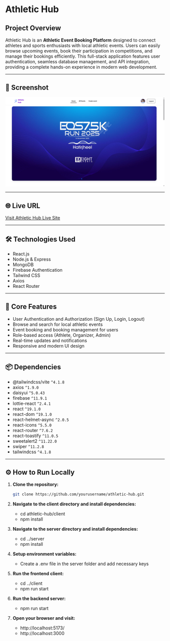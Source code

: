 # Athletic Hub

## Project Overview
Athletic Hub is an **Athletic Event Booking Platform** designed to connect athletes and sports enthusiasts with local athletic events. Users can easily browse upcoming events, book their participation in competitions, and manage their bookings efficiently. This full-stack application features user authentication, seamless database management, and API integration, providing a complete hands-on experience in modern web development.

---

## 📸 Screenshot  
![Athletic Hub Screenshot](./src/assets/Screenshot%202025-08-10%20180954.png) 

---

## 🌐 Live URL  
[Visit Athletic Hub Live Site](https://a11-athletic-hub-platform.web.app/)

---

## 🛠 Technologies Used
- React.js  
- Node.js & Express  
- MongoDB  
- Firebase Authentication  
- Tailwind CSS  
- Axios  
- React Router  

---

## 🚀 Core Features
- User Authentication and Authorization (Sign Up, Login, Logout)  
- Browse and search for local athletic events  
- Event booking and booking management for users  
- Role-based access (Athlete, Organizer, Admin)  
- Real-time updates and notifications  
- Responsive and modern UI design  

---

## 📦 Dependencies

- @tailwindcss/vite `^4.1.8`  
- axios `^1.9.0`  
- daisyui `^5.0.43`  
- firebase `^11.9.1`  
- lottie-react `^2.4.1`  
- react `^19.1.0`  
- react-dom `^19.1.0`  
- react-helmet-async `^2.0.5`  
- react-icons `^5.5.0`  
- react-router `^7.6.2`  
- react-toastify `^11.0.5`  
- sweetalert2 `^11.22.0`  
- swiper `^11.2.8`  
- tailwindcss `^4.1.8`   

---

## ⚙️ How to Run Locally

1. **Clone the repository:**
   ```bash
   git clone https://github.com/yourusername/athletic-hub.git

2. **Navigate to the client directory and install dependencies:**
    * cd athletic-hub/client
    - npm install

3. **Navigate to the server directory and install dependencies:**
    * cd ../server
    - npm install

4. **Setup environment variables:**
    - Create a .env file in the server folder and add necessary keys

5. **Run the frontend client:**
    * cd ../client
    - npm run start

6. **Run the backend server:**
    - npm run start

7. **Open your browser and visit:**
    - http://localhost:5173/
    - http://localhost:3000

